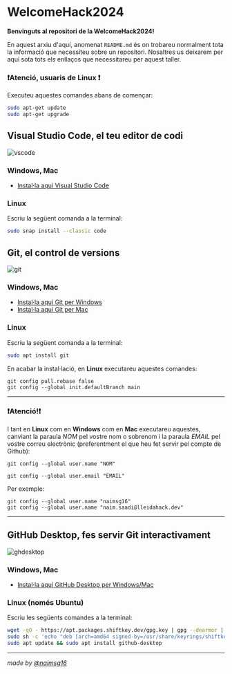 # WelcomeHack2024

**Benvinguts al repositori de la WelcomeHack2024!** 

En aquest arxiu d'aquí, anomenat `README.md` és on trobareu normalment tota la informació que necessiteu sobre un repositori. Nosaltres us deixarem per aquí sota tots els enllaços que necessitareu per aquest taller.

### ❗Atenció, usuaris de **Linux** ❗
Executeu aquestes comandes abans de començar:

```bash
sudo apt-get update
sudo apt-get upgrade
```



 
## Visual Studio Code, el teu editor de codi

<div>
    <img src="imgs/vsc.png" alt="vscode">
<div/>


### Windows, Mac
* [Instal·la aquí Visual Studio Code](https://code.visualstudio.com/download)
### Linux
Escriu la següent comanda a la terminal:

```bash
sudo snap install --classic code
```

## Git, el control de versions

<div>
    <img src="imgs/git.png" alt="git">
<div/>

### Windows, Mac
* [Instal·la aquí Git per Windows](https://git-scm.com/download/win)
* [Instal·la aquí Git per Mac](https://git-scm.com/download/mac)
### Linux
Escriu la següent comanda a la terminal:

```bash
sudo apt install git
```

En acabar la instal·lació, en **Linux** executareu aquestes comandes:
```
git config pull.rebase false
git config --global init.defaultBranch main
```
---

### ❗Atenció!❗
I tant en **Linux** com en **Windows** com en **Mac** executareu aquestes, canviant la paraula *NOM* pel vostre nom o sobrenom i la paraula *EMAIL* pel vostre correu electrònic (preferentment el que heu fet servir pel compte de Github):
```
git config --global user.name "NOM"
```

```
git config --global user.email "EMAIL"
```
Per exemple:
```
git config --global user.name "naimsg16"
git config --global user.name "naim.saadi@lleidahack.dev"
```

---

## GitHub Desktop, fes servir Git interactivament

<div>
    <img src="imgs/githubdesktop.png" alt="ghdesktop">
<div/>

### Windows, Mac
* [Instal·la aquí GitHub Desktop per Windows/Mac](https://desktop.github.com/download/)
### Linux (només Ubuntu)
Escriu les següents comandes a la terminal:

```bash
wget -qO - https://apt.packages.shiftkey.dev/gpg.key | gpg --dearmor | sudo tee /usr/share/keyrings/shiftkey-packages.gpg > /dev/null
sudo sh -c 'echo "deb [arch=amd64 signed-by=/usr/share/keyrings/shiftkey-packages.gpg] https://apt.packages.shiftkey.dev/ubuntu/ any main" > /etc/apt/sources.list.d/shiftkey-packages.list'
sudo apt update && sudo apt install github-desktop
```
---
*made by [@naimsg16](github.com/naimsg16)*

